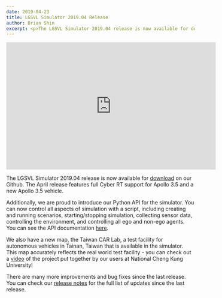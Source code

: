 ```yaml
---
date: 2019-04-23
title: LGSVL Simulator 2019.04 Release
author: Brian Shin
excerpt: <p>The LGSVL Simulator 2019.04 release is now available for download on our Github. This release includes Apollo 3.5 support, Python API integration, and the new Taiwan CAR Lab map. </p>
---
```


<div class="video-container">
<iframe style="display:block;margin:auto;" width="560" height="340" src="https://www.youtube.com/embed/VJk8dhXnAFI" frameborder="0" allow="accelerometer; autoplay; encrypted-media; gyroscope; picture-in-picture" allowfullscreen></iframe>
</div>

The LGSVL Simulator 2019.04 release is now available for
<a data-category="outbound" data-action="blog-20190423" target="_blank" href="https://github.com/lgsvl/simulator/releases/2019.04">download</a> on our Github. The April release features full Cyber RT support for Apollo 3.5 and a new Apollo 3.5 vehicle.

Additionally, we are proud to introduce our Python API for the simulator. You can now control all aspects of simulation with a script, including creating and running scenarios, starting/stopping simulation, collecting sensor data, controlling the environment, and controlling all ego and non-ego agents. You can see the API documentation <a data-category="outbound" data-action="blog-20190423" target="_blank" href="https://www.lgsvlsimulator.com/docs/python-api/">here</a>.

We also have a new map, the Taiwan CAR Lab, a test facility for autonomous vehicles in Tainan, Taiwan that is available in the simulator. This map accurately reflects the real world test facility - you can check out a <a data-category="outbound" data-action="blog-20190423" target="_blank" href="https://youtu.be/zUOCYvHTa2E">video</a> of the project put together by our users at National Cheng Kung University!

There are many more improvements and bug fixes since the last release. You can check our <a data-category="outbound" data-action="blog-20190423" target="_blank" href="https://github.com/lgsvl/simulator/releases/tag/2019.04">release notes</a> for the full list of updates since the last release.
